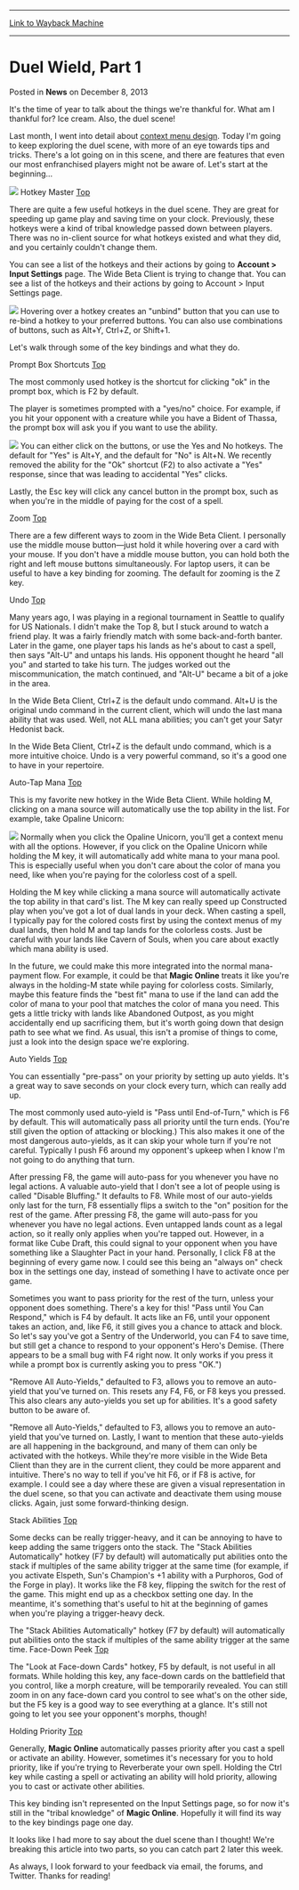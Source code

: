 
---
[Link to Wayback Machine](https://web.archive.org/web/20211129081246/https://magic.wizards.com/en/articles/archive/news/duel-wield-part-1-2013-11-18)

[_metadata_:description]:- "It's the time of year to talk about the things we're thankful for. What am I thankful for? Ice cream. Also, the duel scene! Last month, I went into detail about context menu design. Today I'm going to keep exploring the duel scene, with more of an eye towards tips and tricks. There's a lot going on in this scene, and there are features that even our most enfranchised players"
[_metadata_:generator]:- "Drupal 7 (http://drupal.org)"
[_metadata_:node]:- "118616"
[_metadata_:path_date]:- "2013-11-18"
[_metadata_:publish_date]:- "2013-12-08"
[_metadata_:source]:- "div-main-content"
[_metadata_:title]:- "Duel Wield, Part 1"
[_metadata_:wayback_capture_timestamp]:- "2021-11-29 08:12:46"
[_metadata_:wayback_raw_url]:- "https://web.archive.org/web/20211129081246id_/https://magic.wizards.com/en/articles/archive/news/duel-wield-part-1-2013-11-18"
[_metadata_:wayback_url]:- "https://magic.wizards.com/en/articles/archive/news/duel-wield-part-1-2013-11-18"
---


Duel Wield, Part 1
==================



 Posted in **News**
 on December 8, 2013 










It's the time of year to talk about the things we're thankful for. What am I thankful for? Ice cream. Also, the duel scene!


Last month, I went into detail about [context menu design](http://archive.wizards.com/magic/magazine/article.aspx?x=mtg/daily/other/10282013/loucks). Today I'm going to keep exploring the duel scene, with more of an eye towards tips and tricks. There's a lot going on in this scene, and there are features that even our most enfranchised players might not be aware of. Let's start at the beginning…


![](https://media.wizards.com/legacy/mtg/images/digital/magiconline/01_duel_scene.png)
Hotkey Master
[Top](http://archive.wizards.com/Magic/Magazine/Article.aspx?x=mtg/daily/other/11182013/loucks#top)

There are quite a few useful hotkeys in the duel scene. They are great for speeding up game play and saving time on your clock. Previously, these hotkeys were a kind of tribal knowledge passed down between players. There was no in-client source for what hotkeys existed and what they did, and you certainly couldn't change them.


You can see a list of the hotkeys and their actions by going to **Account > Input Settings**  page.
The Wide Beta Client is trying to change that. You can see a list of the hotkeys and their actions by going to Account > Input Settings page.


![](https://media.wizards.com/legacy/mtg/images/digital/magiconline/01_input%20settings.png)
Hovering over a hotkey creates an "unbind" button that you can use to re-bind a hotkey to your preferred buttons. You can also use combinations of buttons, such as Alt+Y, Ctrl+Z, or Shift+1.


Let's walk through some of the key bindings and what they do.


Prompt Box Shortcuts
[Top](http://archive.wizards.com/Magic/Magazine/Article.aspx?x=mtg/daily/other/11182013/loucks#top)

The most commonly used hotkey is the shortcut for clicking "ok" in the prompt box, which is F2 by default.


The player is sometimes prompted with a "yes/no" choice. For example, if you hit your opponent with a creature while you have a Bident of Thassa, the prompt box will ask you if you want to use the ability.


![](https://media.wizards.com/legacy/mtg/images/digital/magiconline/01_bident_yesno.png)
You can either click on the buttons, or use the Yes and No hotkeys. The default for "Yes" is Alt+Y, and the default for "No" is Alt+N. We recently removed the ability for the "Ok" shortcut (F2) to also activate a "Yes" response, since that was leading to accidental "Yes" clicks.


Lastly, the Esc key will click any cancel button in the prompt box, such as when you're in the middle of paying for the cost of a spell.


Zoom
[Top](http://archive.wizards.com/Magic/Magazine/Article.aspx?x=mtg/daily/other/11182013/loucks#top)

There are a few different ways to zoom in the Wide Beta Client. I personally use the middle mouse button—just hold it while hovering over a card with your mouse. If you don't have a middle mouse button, you can hold both the right and left mouse buttons simultaneously. For laptop users, it can be useful to have a key binding for zooming. The default for zooming is the Z key.


Undo
[Top](http://archive.wizards.com/Magic/Magazine/Article.aspx?x=mtg/daily/other/11182013/loucks#top)

Many years ago, I was playing in a regional tournament in Seattle to qualify for US Nationals. I didn't make the Top 8, but I stuck around to watch a friend play. It was a fairly friendly match with some back-and-forth banter. Later in the game, one player taps his lands as he's about to cast a spell, then says "Alt-U" and untaps his lands. His opponent thought he heard "all you" and started to take his turn. The judges worked out the miscommunication, the match continued, and "Alt-U" became a bit of a joke in the area.


In the Wide Beta Client, Ctrl+Z is the default undo command.
Alt+U is the original undo command in the current client, which will undo the last mana ability that was used. Well, not ALL mana abilities; you can't get your Satyr Hedonist back.


In the Wide Beta Client, Ctrl+Z is the default undo command, which is a more intuitive choice. Undo is a very powerful command, so it's a good one to have in your repertoire.


Auto-Tap Mana
[Top](http://archive.wizards.com/Magic/Magazine/Article.aspx?x=mtg/daily/other/11182013/loucks#top)

This is my favorite new hotkey in the Wide Beta Client. While holding M, clicking on a mana source will automatically use the top ability in the list. For example, take Opaline Unicorn:


![](https://media.wizards.com/legacy/mtg/images/digital/magiconline/01_unicorn_mana.png)
Normally when you click the Opaline Unicorn, you'll get a context menu with all the options. However, if you click on the Opaline Unicorn while holding the M key, it will automatically add white mana to your mana pool. This is especially useful when you don't care about the color of mana you need, like when you're paying for the colorless cost of a spell.


Holding the M key while clicking a mana source will automatically activate the top ability in that card's list.
The M key can really speed up Constructed play when you've got a lot of dual lands in your deck. When casting a spell, I typically pay for the colored costs first by using the context menus of my dual lands, then hold M and tap lands for the colorless costs. Just be careful with your lands like Cavern of Souls, when you care about exactly which mana ability is used.


In the future, we could make this more integrated into the normal mana-payment flow. For example, it could be that **Magic Online**  treats it like you're always in the holding-M state while paying for colorless costs. Similarly, maybe this feature finds the "best fit" mana to use if the land can add the color of mana to your pool that matches the color of mana you need. This gets a little tricky with lands like Abandoned Outpost, as you might accidentally end up sacrificing them, but it's worth going down that design path to see what we find. As usual, this isn't a promise of things to come, just a look into the design space we're exploring.


Auto Yields
[Top](http://archive.wizards.com/Magic/Magazine/Article.aspx?x=mtg/daily/other/11182013/loucks#top)

You can essentially "pre-pass" on your priority by setting up auto yields. It's a great way to save seconds on your clock every turn, which can really add up.


The most commonly used auto-yield is "Pass until End-of-Turn," which is F6 by default. This will automatically pass all priority until the turn ends. (You're still given the option of attacking or blocking.) This also makes it one of the most dangerous auto-yields, as it can skip your whole turn if you're not careful. Typically I push F6 around my opponent's upkeep when I know I'm not going to do anything that turn.


After pressing F8, the game will auto-pass for you whenever you have no legal actions.
A valuable auto-yield that I don't see a lot of people using is called "Disable Bluffing." It defaults to F8. While most of our auto-yields only last for the turn, F8 essentially flips a switch to the "on" position for the rest of the game. After pressing F8, the game will auto-pass for you whenever you have no legal actions. Even untapped lands count as a legal action, so it really only applies when you're tapped out. However, in a format like Cube Draft, this could signal to your opponent when you have something like a Slaughter Pact in your hand. Personally, I click F8 at the beginning of every game now. I could see this being an "always on" check box in the settings one day, instead of something I have to activate once per game.


Sometimes you want to pass priority for the rest of the turn, unless your opponent does something. There's a key for this! "Pass until You Can Respond," which is F4 by default. It acts like an F6, until your opponent takes an action, and, like F6, it still gives you a chance to attack and block. So let's say you've got a Sentry of the Underworld, you can F4 to save time, but still get a chance to respond to your opponent's Hero's Demise. (There appears to be a small bug with F4 right now. It only works if you press it while a prompt box is currently asking you to press "OK.")


"Remove All Auto-Yields," defaulted to F3, allows you to remove an auto-yield that you've turned on. This resets any F4, F6, or F8 keys you pressed. This also clears any auto-yields you set up for abilities. It's a good safety button to be aware of.


"Remove all Auto-Yields," defaulted to F3, allows you to remove an auto-yield that you've turned on.
Lastly, I want to mention that these auto-yields are all happening in the background, and many of them can only be activated with the hotkeys. While they're more visible in the Wide Beta Client than they are in the current client, they could be more apparent and intuitive. There's no way to tell if you've hit F6, or if F8 is active, for example. I could see a day where these are given a visual representation in the duel scene, so that you can activate and deactivate them using mouse clicks. Again, just some forward-thinking design.


Stack Abilities
[Top](http://archive.wizards.com/Magic/Magazine/Article.aspx?x=mtg/daily/other/11182013/loucks#top)

Some decks can be really trigger-heavy, and it can be annoying to have to keep adding the same triggers onto the stack. The "Stack Abilities Automatically" hotkey (F7 by default) will automatically put abilities onto the stack if multiples of the same ability trigger at the same time (for example, if you activate Elspeth, Sun's Champion's +1 ability with a Purphoros, God of the Forge in play). It works like the F8 key, flipping the switch for the rest of the game. This might end up as a checkbox setting one day. In the meantime, it's something that's useful to hit at the beginning of games when you're playing a trigger-heavy deck.


The "Stack Abilities Automatically" hotkey (F7 by default) will automatically put abilities onto the stack if multiples of the same ability trigger at the same time.
Face-Down Peek
[Top](http://archive.wizards.com/Magic/Magazine/Article.aspx?x=mtg/daily/other/11182013/loucks#top)

The "Look at Face-down Cards" hotkey, F5 by default, is not useful in all formats. While holding this key, any face-down cards on the battlefield that you control, like a morph creature, will be temporarily revealed. You can still zoom in on any face-down card you control to see what's on the other side, but the F5 key is a good way to see everything at a glance. It's still not going to let you see your opponent's morphs, though!


Holding Priority
[Top](http://archive.wizards.com/Magic/Magazine/Article.aspx?x=mtg/daily/other/11182013/loucks#top)

Generally, **Magic Online**  automatically passes priority after you cast a spell or activate an ability. However, sometimes it's necessary for you to hold priority, like if you're trying to Reverberate your own spell. Holding the Ctrl key while casting a spell or activating an ability will hold priority, allowing you to cast or activate other abilities.


This key binding isn't represented on the Input Settings page, so for now it's still in the "tribal knowledge" of **Magic Online**. Hopefully it will find its way to the key bindings page one day.


It looks like I had more to say about the duel scene than I thought! We're breaking this article into two parts, so you can catch part 2 later this week.


As always, I look forward to your feedback via email, the forums, and Twitter. Thanks for reading!







